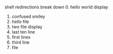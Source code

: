 shell redirections break down
0. hello world display
1. confused smiley
2. hello file
3. two file display
4. last ten line 
5. first lines
3. third line
7. file
